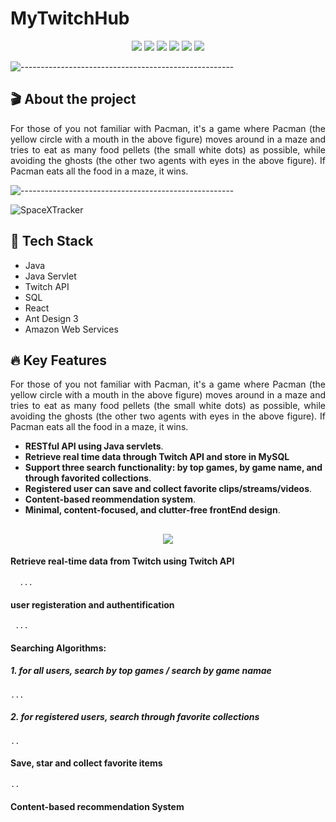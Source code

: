 # MyTwitchHub

<p align="center">
<img src="https://img.shields.io/badge/Backend-%20Java | JavaServlet%20-F6922B.svg">
<img src="https://img.shields.io/badge/Frontend-%20 React | AntDesign%20-43dcf2.svg">
<img src="https://img.shields.io/badge/Framework-JavaServlet | node.js %20-ec63a8.svg">
<img src="https://img.shields.io/badge/Database-%20 SQL %20-3de540.svg">
<img src="https://img.shields.io/badge/Deployment-%20AWS EC2%20-DDC7FC.svg">
<img src="https://img.shields.io/badge/Platform-%20Fullstack Web%20-F6F063.svg">
</p>

![-----------------------------------------------------](https://raw.githubusercontent.com/andreasbm/readme/master/assets/lines/rainbow.png)

## 🎬 About the project
<p align="justify"> 
  For those of you not familiar with Pacman, it's a game where Pacman (the yellow circle with a mouth in the above figure) moves around in a maze and tries to eat as many food pellets (the small white dots) as possible, while avoiding the ghosts (the other two agents with eyes in the above figure). If Pacman eats all the food in a maze, it wins.
</p>

![-----------------------------------------------------](https://raw.githubusercontent.com/andreasbm/readme/master/assets/lines/rainbow.png)

![SpaceXTracker](https://user-images.githubusercontent.com/78308927/132065268-4c18aed3-baf8-43d4-ba3f-baf75017688a.gif)

## 🤖 Tech Stack

* Java
* Java Servlet
* Twitch API
* SQL
* React
* Ant Design 3
* Amazon Web Services

## :fire: Key Features

<p align="justify"> 
  For those of you not familiar with Pacman, it's a game where Pacman (the yellow circle with a mouth in the above figure) moves around in a maze and tries to eat as many food pellets (the small white dots) as possible, while avoiding the ghosts (the other two agents with eyes in the above figure). If Pacman eats all the food in a maze, it wins.
</p>

- **RESTful API using Java servlets**.
- **Retrieve real time data through Twitch API and store in MySQL**
- **Support three search functionality: by top games, by game name, and through favorited collections**.
- **Registered user can save and collect favorite clips/streams/videos**.
- **Content-based reommendation system**.
- **Minimal, content-focused, and clutter-free frontEnd design**.

##
<p align='center'>
<img src='https://img.halfrost.com/Prometheus_theme/main_screenshot.png'>
</p>

#### Retrieve real-time data from Twitch using Twitch API
```
  ...
```

#### user registeration and authentification
```
 ...
```

#### Searching Algorithms: 
  ##### 1. for all users, search by top games / search by game namae
  ```
  ...
  ```
  
  ##### 2. for registered users, search through favorite collections
```
..
```

#### Save, star and collect favorite items 

```
..
```

#### Content-based recommendation System
  
```
```





